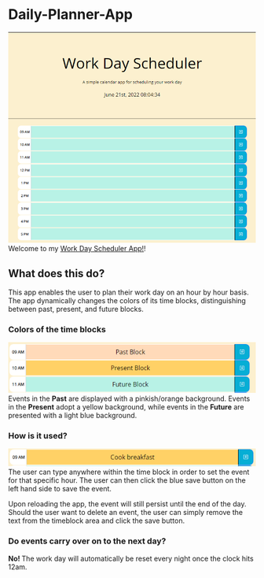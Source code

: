 # Daily-Planner-App
![](assets/images/Overview.PNG) <br/>
Welcome to my [Work Day Scheduler App!](https://cagatin.github.io/Daily-Planner-App/)!

## What does this do?
This app enables the user to plan their work day on an hour by hour basis. The app dynamically changes the colors of its time blocks, distinguishing between past, present, and future blocks. 

### Colors of the time blocks
![](assets/images/colorCoding.png/) <br/>
Events in the <strong>Past</strong> are displayed with a pinkish/orange background. Events in the <strong>Present</strong> adopt a yellow background, while events in the <strong>Future</strong> are presented with a light blue background.

### How is it used?
![](assets/images/usedBlock.PNG) <br/>
The user can type anywhere within the time block in order to set the event for that specific hour. The user can then click the blue save button on the left hand side to save the event. </br>

Upon reloading the app, the event will still persist until the end of the day. Should the user want to delete an event, the user can simply remove the text from the timeblock area and click the save button.

### Do events carry over on to the next day?
<strong> No! </strong> The work day will automatically be reset every night once the clock hits 12am. 